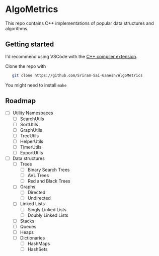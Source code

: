 # AlgoMetrics
This repo contains C++ implementations of popular data structures and algorithms. 

## Getting started

I'd recommend using VSCode with the [C++ compiler extension](https://code.visualstudio.com/docs/languages/cpp).

Clone the repo with    
```sh
   git clone https://github.com/Sriram-Sai-Ganesh/AlgoMetrics
```
You might need to install ```make```
## Roadmap

- [ ] Utility Namespaces
  - [ ] SearchUtils
  - [ ] SortUtils
  - [ ] GraphUtils
  - [ ] TreeUtils
  - [ ] HelperUtils
  - [ ] TimerUtils
  - [ ] ExportUtils
- [ ] Data structures
  - [ ] Trees
    - [ ] Binary Search Trees
    - [ ] AVL Trees
    - [ ] Red and Black Trees
  - [ ] Graphs
    - [ ] Directed
    - [ ] Undirected
  - [ ] Linked Lists
    - [ ] Singly Linked Lists
    - [ ] Doubly Linked Lists 
  - [ ] Stacks
  - [ ] Queues
  - [ ] Heaps
  - [ ] Dictionaries
    - [ ] HashMaps
    - [ ] HashSets
